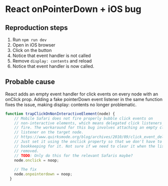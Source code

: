 # React onPointerDown + iOS bug

## Reproduction steps

1. Run `npm run dev`
2. Open in iOS browser
3. Click on the button
4. Notice that event handler is not called
5. Remove `display: contents` and reload
6. Notice that event handler is now called.

## Probable cause

React adds an empty event handler for click events on every node with an onClick prop. 
Adding a fake pointerDown event listener in the same function fixes the issue,
making display: contents no longer problematic.

```js
function trapClickOnNonInteractiveElement(node) {
    // Mobile Safari does not fire properly bubble click events on
    // non-interactive elements, which means delegated click listeners do not
    // fire. The workaround for this bug involves attaching an empty click
    // listener on the target node.
    // https://www.quirksmode.org/blog/archives/2010/09/click_event_del.html
    // Just set it using the onclick property so that we don't have to manage any
    // bookkeeping for it. Not sure if we need to clear it when the listener is
    // removed.
    // TODO: Only do this for the relevant Safaris maybe?
    node.onclick = noop;
    
    // The fix
    node.onpointerdown = noop;
  }
```

